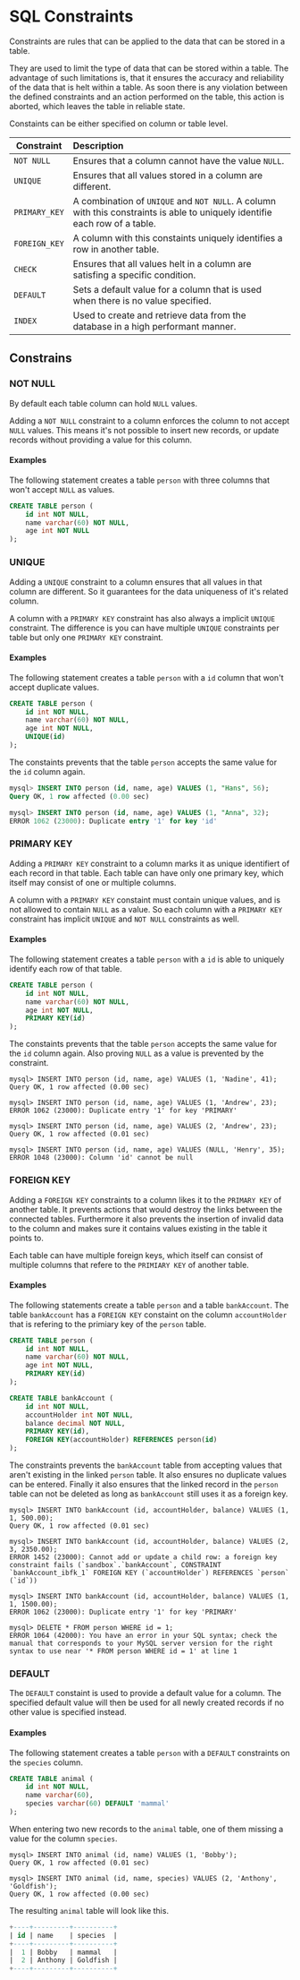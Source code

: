 # SQL Constraints

Constraints are rules that can be applied to the data that can be stored in a table. 

They are used to limit the type of data that can be stored within a table. The advantage of such limitations is, that it ensures the accuracy and reliability of the data that is helt within a table. As soon there is any violation between the defined constraints and an action performed on the table, this action is aborted, which leaves the table in reliable state.

Constaints can be either specified on column or table level.

|Constraint|Description|
|-|:-|
|`NOT NULL`|Ensures that a column cannot have the value `NULL`.|
|`UNIQUE`|Ensures that all values stored in a column are different.|
|`PRIMARY_KEY`|A combination of `UNIQUE` and `NOT NULL`. A column with this constraints is able to uniquely identifie each row of a table.|
|`FOREIGN_KEY`|A column with this constaints uniquely identifies a row in another table.|
|`CHECK`|Ensures that all values helt in a column are satisfing a specific condition.|
|`DEFAULT`|Sets a default value for a column that is used when there is no value specified.|
|`INDEX`|Used to create and retrieve data from the database in a high performant manner.|

## Constrains

### NOT NULL

By default each table column can hold `NULL` values.

Adding a `NOT NULL` constraint to a column enforces the column to not accept `NULL` values. This means it's not possible to insert new records, or update records without providing a value for this column.

#### Examples

The following statement creates a table `person` with three columns that won't accept `NULL` as values.

```sql
CREATE TABLE person (
    id int NOT NULL,
    name varchar(60) NOT NULL,
    age int NOT NULL
);
```

### UNIQUE

Adding a `UNIQUE` constraint to a column ensures that all values in that column are different. So it guarantees for the data uniqueness of it's related column.

A column with a `PRIMARY KEY` constraint has also always a implicit `UNIQUE` constraint. The difference is you can have multiple `UNIQUE` constraints per table but only one `PRIMARY KEY` constraint.

#### Examples

The following statement creates a table `person` with a `id` column that won't accept duplicate values.

```sql
CREATE TABLE person (
    id int NOT NULL,
    name varchar(60) NOT NULL,
    age int NOT NULL,
    UNIQUE(id)
);
```

The constaints prevents that the table `person` accepts the same value for the `id` column again.

```sql
mysql> INSERT INTO person (id, name, age) VALUES (1, "Hans", 56);
Query OK, 1 row affected (0.00 sec)

mysql> INSERT INTO person (id, name, age) VALUES (1, "Anna", 32);
ERROR 1062 (23000): Duplicate entry '1' for key 'id'
```

### PRIMARY KEY

Adding a `PRIMARY KEY` constraint to a column marks it as unique identifiert of each record in that table. Each table can have only one primary key, which itself may consist of one or multiple columns.

A column with a `PRIMARY KEY` constaint must contain unique values, and is not allowed to contain `NULL` as a value. So each column with a `PRIMARY KEY` constraint has implicit `UNIQUE` and `NOT NULL` constraints as well.

#### Examples

The following statement creates a table `person` with a `id` is able to uniquely identify each row of that table.

```sql
CREATE TABLE person (
    id int NOT NULL,
    name varchar(60) NOT NULL,
    age int NOT NULL,
    PRIMARY KEY(id)
);
```

The constaints prevents that the table `person` accepts the same value for the `id` column again. Also proving `NULL` as a value is prevented by the constraint.

```
mysql> INSERT INTO person (id, name, age) VALUES (1, 'Nadine', 41);
Query OK, 1 row affected (0.00 sec)

mysql> INSERT INTO person (id, name, age) VALUES (1, 'Andrew', 23);
ERROR 1062 (23000): Duplicate entry '1' for key 'PRIMARY'

mysql> INSERT INTO person (id, name, age) VALUES (2, 'Andrew', 23);
Query OK, 1 row affected (0.01 sec)

mysql> INSERT INTO person (id, name, age) VALUES (NULL, 'Henry', 35);
ERROR 1048 (23000): Column 'id' cannot be null
```

### FOREIGN KEY

Adding a `FOREIGN KEY` constraints to a column likes it to the `PRIMARY KEY` of another table. It prevents actions that would destroy the links between the connected tables. Furthermore it also prevents the insertion of invalid data to the column and makes sure it contains values existing in the table it points to.

Each table can have multiple foreign keys, which itself can consist of multiple columns that refere to the `PRIMIARY KEY` of another table.

#### Examples

The following statements create a table `person` and a table `bankAccount`. The table `bankAccount` has a `FOREIGN KEY` constaint on the column `accountHolder` that is refering to the primiary key of the `person` table.

```sql
CREATE TABLE person (
    id int NOT NULL,
    name varchar(60) NOT NULL,
    age int NOT NULL,
    PRIMARY KEY(id)
);

CREATE TABLE bankAccount (
    id int NOT NULL,
    accountHolder int NOT NULL,
    balance decimal NOT NULL,
    PRIMARY KEY(id),
    FOREIGN KEY(accountHolder) REFERENCES person(id)
);
```

The constraints prevents the `bankAccount` table from accepting values that aren't existing in the linked `person` table. It also ensures no duplicate values can be entered. Finally it also ensures that the linked record in the `person` table can not be deleted as long as `bankAccount` still uses it as a foreign key.

```
mysql> INSERT INTO bankAccount (id, accountHolder, balance) VALUES (1, 1, 500.00);
Query OK, 1 row affected (0.01 sec)

mysql> INSERT INTO bankAccount (id, accountHolder, balance) VALUES (2, 3, 2350.00);
ERROR 1452 (23000): Cannot add or update a child row: a foreign key constraint fails (`sandbox`.`bankAccount`, CONSTRAINT `bankAccount_ibfk_1` FOREIGN KEY (`accountHolder`) REFERENCES `person` (`id`))

mysql> INSERT INTO bankAccount (id, accountHolder, balance) VALUES (1, 1, 1500.00);
ERROR 1062 (23000): Duplicate entry '1' for key 'PRIMARY'

mysql> DELETE * FROM person WHERE id = 1;
ERROR 1064 (42000): You have an error in your SQL syntax; check the manual that corresponds to your MySQL server version for the right syntax to use near '* FROM person WHERE id = 1' at line 1
```

### DEFAULT

The `DEFAULT` constaint is used to provide a default value for a column. The specified default value will then be used for all newly created records if no other value is specified instead.

#### Examples

The following statement creates a table `person` with a `DEFAULT` constraints on the `species` column.

```sql
CREATE TABLE animal (
    id int NOT NULL,
    name varchar(60),
    species varchar(60) DEFAULT 'mammal'
);
```

When entering two new records to the `animal` table, one of them missing a value for the column `species`.

```
mysql> INSERT INTO animal (id, name) VALUES (1, 'Bobby');
Query OK, 1 row affected (0.01 sec)

mysql> INSERT INTO animal (id, name, species) VALUES (2, 'Anthony', 'Goldfish');
Query OK, 1 row affected (0.00 sec)
```

The resulting `animal` table will look like this.

```sql
+----+---------+----------+
| id | name    | species  |
+----+---------+----------+
|  1 | Bobby   | mammal   |
|  2 | Anthony | Goldfish |
+----+---------+----------+
```